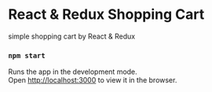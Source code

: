 # React & Redux Shopping Cart

simple shopping cart by React & Redux

### `npm start`

Runs the app in the development mode.\
Open [http://localhost:3000](http://localhost:3000) to view it in the browser.
